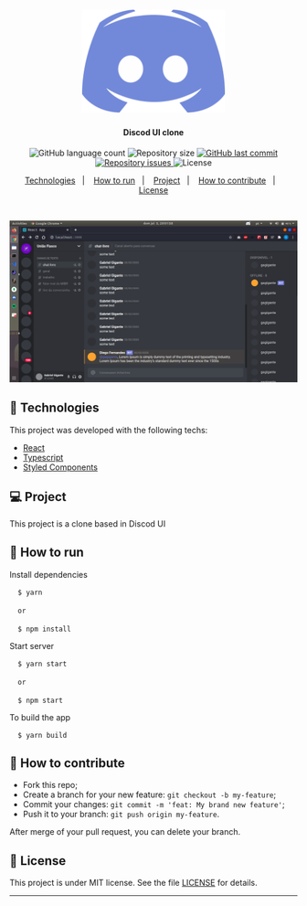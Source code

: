 <h1 align="center">
    <img alt="Discord" title="#Discord" src=".github/logo.png" width="250px" />
</h1>

<h4 align="center">
  Discod UI clone
</h4>
<p align="center">
  <img alt="GitHub language count" src="https://img.shields.io/github/languages/count/gagigante/Discord-UI-Clone">

  <img alt="Repository size" src="https://img.shields.io/github/repo-size/gagigante/Discord-UI-Clone">
  
  <a href="https://github.com/gagigante/Discord-UI-Clone/commits/master">
    <img alt="GitHub last commit" src="https://img.shields.io/github/last-commit/gagigante/Discord-UI-Clone">
  </a>

  <a href="https://github.com/gagigante/Discord-UI-Clone/issues">
    <img alt="Repository issues" src="https://img.shields.io/github/issues/gagigante/Discord-UI-Clone">
  </a>

  <img alt="License" src="https://img.shields.io/badge/license-MIT-brightgreen">

<p align="center">
  <a href="#rocket-technologies">Technologies</a>&nbsp;&nbsp;&nbsp;|&nbsp;&nbsp;&nbsp;
  <a href="#runner-how-to-run">How to run</a>&nbsp;&nbsp;&nbsp;|&nbsp;&nbsp;&nbsp;
  <a href="#-project">Project</a>&nbsp;&nbsp;&nbsp;|&nbsp;&nbsp;&nbsp;
  <a href="#-how-to-contribute">How to contribute</a>&nbsp;&nbsp;&nbsp;|&nbsp;&nbsp;&nbsp;
  <a href="#memo-license">License</a>
</p>

<br>

<p align="center">
  <img alt="Frontend" src=".github/discord.png" width="600px">
</p>

## :rocket: Technologies

This project was developed with the following techs:

- [React](https://reactjs.org/)
- [Typescript](https://www.typescriptlang.org/)
- [Styled Components](https://styled-components.com/)

## 💻 Project

This project is a clone based in Discod UI

## :runner: How to run

Install dependencies
```
  $ yarn

  or

  $ npm install
```

Start server
```
  $ yarn start

  or

  $ npm start
```

To build the app
```
  $ yarn build
```

## 🤔 How to contribute

- Fork this repo;
- Create a branch for your new feature: `git checkout -b my-feature`;
- Commit your changes: `git commit -m 'feat: My brand new feature'`;
- Push it to your branch: `git push origin my-feature`.

After merge of your pull request, you can delete your branch.

## :memo: License

This project is under MIT license. See the file [LICENSE](LICENSE) for details.

---
